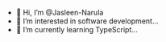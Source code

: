 - 👋 Hi, I’m @Jasleen-Narula
- 👀 I’m interested in software development...
- 🌱 I’m currently learning TypeScript...

<!---
Jasleen-Narula/Jasleen-Narula is a ✨ special ✨ repository because its `README.md` (this file) appears on your GitHub profile.
You can click the Preview link to take a look at your changes.
--->
